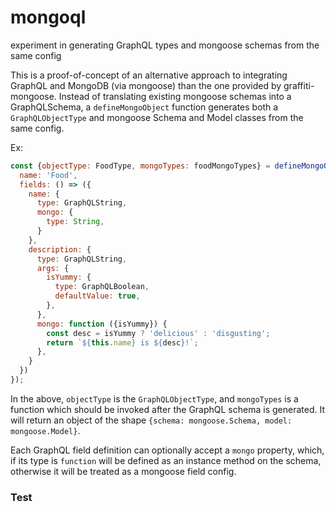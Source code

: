 # mongoql
experiment in generating GraphQL types and mongoose schemas from the same config

This is a proof-of-concept of an alternative approach to integrating GraphQL and MongoDB (via mongoose) than the one
provided by graffiti-mongoose.  Instead of translating existing mongoose schemas into a GraphQLSchema, a
`defineMongoObject` function generates both a `GraphQLObjectType` and mongoose Schema and Model classes from the same
config.

Ex:

```javascript
const {objectType: FoodType, mongoTypes: foodMongoTypes} = defineMongoObject({
  name: 'Food',
  fields: () => ({
    name: {
      type: GraphQLString,
      mongo: {
        type: String,
      }
    },
    description: {
      type: GraphQLString,
      args: {
        isYummy: {
          type: GraphQLBoolean,
          defaultValue: true,
        },
      },
      mongo: function ({isYummy}) {
        const desc = isYummy ? 'delicious' : 'disgusting';
        return `${this.name} is ${desc}!`;
      },
    }
  })
});
```

In the above, `objectType` is the `GraphQLObjectType`, and `mongoTypes` is a function which should be invoked after the
GraphQL schema is generated. It will return an object of the shape `{schema: mongoose.Schema, model: mongoose.Model}`.

Each GraphQL field definition can optionally accept a `mongo` property, which, if its type is `function` will be defined
as an instance method on the schema, otherwise it will be treated as a mongoose field config.

### Test
